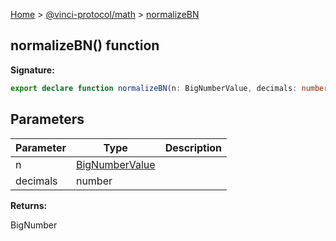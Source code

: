 [Home](./index.md) &gt; [@vinci-protocol/math](./math.md) &gt; [normalizeBN](./math.normalizebn.md)

## normalizeBN() function

<b>Signature:</b>

```typescript
export declare function normalizeBN(n: BigNumberValue, decimals: number): BigNumber
```

## Parameters

| Parameter | Type                                       | Description |
| --------- | ------------------------------------------ | ----------- |
| n         | [BigNumberValue](./math.bignumbervalue.md) |             |
| decimals  | number                                     |             |

<b>Returns:</b>

BigNumber
